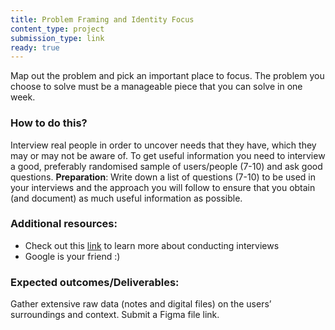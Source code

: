 ```yaml
---
title: Problem Framing and Identity Focus
content_type: project
submission_type: link 
ready: true
---
```


Map out the problem and pick an important place to focus. The problem you choose to solve must be a manageable piece that you can solve in one week. 

### How to do this? 
Interview real people in order to uncover needs that they have, which they may or may not be aware of. To get useful information you need to interview a good, preferably randomised sample of users/people (7-10) and ask good questions. 
**Preparation**: Write down a list of questions (7-10) to be used in your interviews and the approach you will follow to ensure that you obtain (and document) as much useful information as possible.

### Additional resources:
- Check out this [link](https://www.designkit.org/methods#filter) to learn more about conducting interviews 
- Google is your friend :)

### Expected outcomes/Deliverables:
Gather extensive raw data (notes and digital files) on the users’ surroundings and context.
Submit a Figma file link.